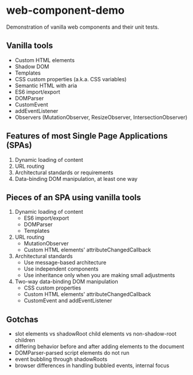 # web-component-demo
Demonstration of vanilla web components and their unit tests.

## Vanilla tools
- Custom HTML elements
- Shadow DOM
- Templates
- CSS custom properties (a.k.a. CSS variables)
- Semantic HTML with aria
- ES6 import/export
- DOMParser
- CustomEvent
- addEventListener
- Observers (MutationObserver, ResizeObserver, IntersectionObserver)

## Features of most Single Page Applications (SPAs)
1. Dynamic loading of content
2. URL routing
3. Architectural standards or requirements
4. Data-binding DOM manipulation, at least one way

## Pieces of an SPA using vanilla tools
1. Dynamic loading of content
   - ES6 import/export
   - DOMParser
   - Templates
2. URL routing
   - MutationObserver
   - Custom HTML elements' attributeChangedCallback
3. Architectural standards
   - Use message-based architecture
   - Use independent components
   - Use inheritance only when you are making small adjustments
4. Two-way data-binding DOM manipulation
   - CSS custom properties
   - Custom HTML elements' attributeChangedCallback
   - CustomEvent and addEventListener

## Gotchas
- slot elements vs shadowRoot child elements vs non-shadow-root children
- differing behavior before and after adding elements to the document
- DOMParser-parsed script elements do not run
- event bubbling through shadowRoots
- browser differences in handling bubbled events, internal focus
